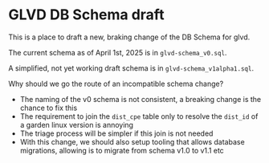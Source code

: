 # GLVD DB Schema draft

This is a place to draft a new, braking change of the DB Schema for glvd.

The current schema as of April 1st, 2025 is in `glvd-schema_v0.sql`.

A simplified, not yet working draft schema is in `glvd-schema_v1alpha1.sql`.


Why should we go the route of an incompatible schema change?

- The naming of the v0 schema is not consistent, a breaking change is the chance to fix this
- The requirement to join the `dist_cpe` table only to resolve the `dist_id` of a garden linux version is annoying
- The triage process will be simpler if this join is not needed
- With this change, we should also setup tooling that allows database migrations, allowing is to migrate from schema v1.0 to v1.1 etc
